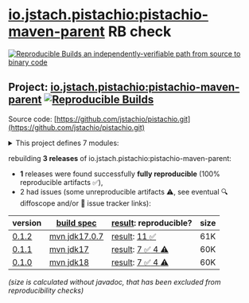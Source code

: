 [io.jstach.pistachio:pistachio-maven-parent](https://central.sonatype.com/artifact/io.jstach.pistachio/pistachio-maven-parent/versions) RB check
=======

[![Reproducible Builds](https://reproducible-builds.org/images/logos/rb.svg) an independently-verifiable path from source to binary code](https://reproducible-builds.org/)

## Project: [io.jstach.pistachio:pistachio-maven-parent](https://central.sonatype.com/artifact/io.jstach.pistachio/pistachio-maven-parent/versions) [![Reproducible Builds](https://img.shields.io/endpoint?url=https://raw.githubusercontent.com/jvm-repo-rebuild/reproducible-central/master/content/io/jstach/pistachio/pistachio-maven-parent/badge.json)](https://github.com/jvm-repo-rebuild/reproducible-central/blob/master/content/io/jstach/pistachio/pistachio-maven-parent/README.md)

Source code: [https://github.com/jstachio/pistachio.git](https://github.com/jstachio/pistachio.git)

<details><summary>This project defines 7 modules:</summary>

* [io.jstach.pistachio:pistachio-maven-parent](https://central.sonatype.com/artifact/io.jstach.pistachio/pistachio-maven-parent/overview)
* [io.jstach.pistachio:pistachio-prism](https://central.sonatype.com/artifact/io.jstach.pistachio/pistachio-prism/overview)
* [io.jstach.pistachio:pistachio-prism-apt](https://central.sonatype.com/artifact/io.jstach.pistachio/pistachio-prism-apt/overview)
* [io.jstach.pistachio:pistachio-prism-parent](https://central.sonatype.com/artifact/io.jstach.pistachio/pistachio-prism-parent/overview)
* [io.jstach.pistachio:pistachio-svc](https://central.sonatype.com/artifact/io.jstach.pistachio/pistachio-svc/overview)
* [io.jstach.pistachio:pistachio-svc-apt](https://central.sonatype.com/artifact/io.jstach.pistachio/pistachio-svc-apt/overview)
* [io.jstach.pistachio:pistachio-svc-parent](https://central.sonatype.com/artifact/io.jstach.pistachio/pistachio-svc-parent/overview)
</details>

rebuilding **3 releases** of io.jstach.pistachio:pistachio-maven-parent:
- **1** releases were found successfully **fully reproducible** (100% reproducible artifacts :white_check_mark:),
- 2 had issues (some unreproducible artifacts :warning:, see eventual :mag: diffoscope and/or :memo: issue tracker links):

| version | [build spec](/BUILDSPEC.md) | [result](https://reproducible-builds.org/docs/jvm/): reproducible? | size |
| -- | --------- | ------ | -- |
| [0.1.2](https://central.sonatype.com/artifact/io.jstach.pistachio/pistachio-maven-parent/0.1.2/pom) | [mvn jdk17.0.7](pistachio-maven-parent-0.1.2.buildspec) | [result](pistachio-maven-parent-0.1.2.buildinfo): [11 :white_check_mark: ](pistachio-maven-parent-0.1.2.buildcompare) | 61K |
| [0.1.1](https://central.sonatype.com/artifact/io.jstach.pistachio/pistachio-maven-parent/0.1.1/pom) | [mvn jdk17](pistachio-maven-parent-0.1.1.buildspec) | [result](pistachio-maven-parent-0.1.1.buildinfo): [7 :white_check_mark:  4 :warning:](pistachio-maven-parent-0.1.1.buildcompare) | 60K |
| [0.1.0](https://central.sonatype.com/artifact/io.jstach.pistachio/pistachio-maven-parent/0.1.0/pom) | [mvn jdk18](pistachio-maven-parent-0.1.0.buildspec) | [result](pistachio-maven-parent-0.1.0.buildinfo): [7 :white_check_mark:  4 :warning:](pistachio-maven-parent-0.1.0.buildcompare) | 60K |

<i>(size is calculated without javadoc, that has been excluded from reproducibility checks)</i>
